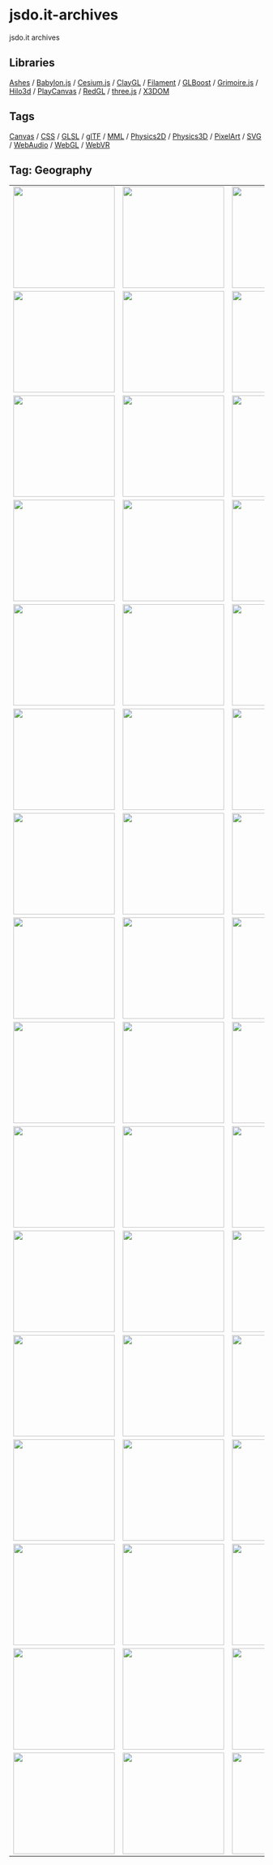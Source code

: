 # jsdo.it-archives
jsdo.it archives

## Libraries

[Ashes](../ashes) / [Babylon.js](../babylon.js) / [Cesium.js](../cesium.js) / [ClayGL](../claygl) / [Filament](../filament) / [GLBoost](../glboost)  / [Grimoire.js](../grimoire.js) / [Hilo3d](../hilo3d) / [PlayCanvas](../playcanvas) / [RedGL](../redgl) / [three.js](../three.js) / [X3DOM](../x3dom)

## Tags

[Canvas](../canvas) / [CSS](../css) / [GLSL](../glsl) / [glTF](../gltf) / [MML](../mml) / [Physics2D](../physics2d) / [Physics3D](../physics3d) / [PixelArt](../pixelart) / [SVG](../svg) / [WebAudio](../webaudio) / [WebGL](../webgl) / [WebVR](../webvr)

## Tag: Geography

<table>
<tr>
<td><a href="https://cx20.github.io/jsdo.it-archives/cx20/l4shv" title="地理院地図3Dデータを使ってみるテスト"><img src="https://cx20.github.io/jsdo.it-archives/screenshot/l4shv.jpg" width="200" height="200"></a></td>
<td><a href="https://cx20.github.io/jsdo.it-archives/cx20/zt4L" title="地理院地図3Dデータを使ってみるテスト（その１０改3）"><img src="https://cx20.github.io/jsdo.it-archives/screenshot/zt4L.jpg" width="200" height="200"></a></td>
<td><a href="https://cx20.github.io/jsdo.it-archives/cx20/4D7O" title="地理院地図3Dデータを使ってみるテスト（その１３）"><img src="https://cx20.github.io/jsdo.it-archives/screenshot/4D7O.jpg" width="200" height="200"></a></td>
<td><a href="https://cx20.github.io/jsdo.it-archives/cx20/rrlt" title="地理院地図3Dデータを使ってみるテスト（その２）"><img src="https://cx20.github.io/jsdo.it-archives/screenshot/rrlt.jpg" width="200" height="200"></a></td>
</tr>
<tr>
<td><a href="https://cx20.github.io/jsdo.it-archives/cx20/ky6o" title="地理院地図3Dデータを使ってみるテスト（その３）"><img src="https://cx20.github.io/jsdo.it-archives/screenshot/ky6o.jpg" width="200" height="200"></a></td>
<td><a href="https://cx20.github.io/jsdo.it-archives/cx20/1EWT" title="地理院地図3Dデータを使ってみるテスト（その３）（改）"><img src="https://cx20.github.io/jsdo.it-archives/screenshot/1EWT.jpg" width="200" height="200"></a></td>
<td><a href="https://cx20.github.io/jsdo.it-archives/cx20/jEqZ" title="地理院地図3Dデータを使ってみるテスト（その４）"><img src="https://cx20.github.io/jsdo.it-archives/screenshot/jEqZ.jpg" width="200" height="200"></a></td>
<td><a href="https://cx20.github.io/jsdo.it-archives/cx20/qEka" title="地理院地図3Dデータを使ってみるテスト（その５）"><img src="https://cx20.github.io/jsdo.it-archives/screenshot/qEka.jpg" width="200" height="200"></a></td>
</tr>
<tr>
<td><a href="https://cx20.github.io/jsdo.it-archives/cx20/i5wV" title="地理院地図3Dデータを使ってみるテスト（その６）"><img src="https://cx20.github.io/jsdo.it-archives/screenshot/i5wV.jpg" width="200" height="200"></a></td>
<td><a href="https://cx20.github.io/jsdo.it-archives/cx20/sL2i" title="地理院地図3Dデータを使ってみるテスト（その１０改2）"><img src="https://cx20.github.io/jsdo.it-archives/screenshot/sL2i.jpg" width="200" height="200"></a></td>
<td><a href="https://cx20.github.io/jsdo.it-archives/cx20/lPKe" title="地理院地図3Dデータを使ってみるテスト（その１２）"><img src="https://cx20.github.io/jsdo.it-archives/screenshot/lPKe.jpg" width="200" height="200"></a></td>
<td><a href="https://cx20.github.io/jsdo.it-archives/cx20/jm4G" title="地理院地図3Dデータを使ってみるテスト（その１４）"><img src="https://cx20.github.io/jsdo.it-archives/screenshot/jm4G.jpg" width="200" height="200"></a></td>
</tr>
<tr>
<td><a href="https://cx20.github.io/jsdo.it-archives/cx20/AGvJ" title="地理院地図3Dデータを使ってみるテスト（その１２改）"><img src="https://cx20.github.io/jsdo.it-archives/screenshot/AGvJ.jpg" width="200" height="200"></a></td>
<td><a href="https://cx20.github.io/jsdo.it-archives/cx20/6GrB" title="御嶽山の3Dデータを表示してみた"><img src="https://cx20.github.io/jsdo.it-archives/screenshot/6GrB.jpg" width="200" height="200"></a></td>
<td><a href="https://cx20.github.io/jsdo.it-archives/cx20/6tna" title="御嶽山の3Dデータを表示してみた（その２）"><img src="https://cx20.github.io/jsdo.it-archives/screenshot/6tna.jpg" width="200" height="200"></a></td>
<td><a href="https://cx20.github.io/jsdo.it-archives/cx20/AfAq" title="御嶽山の3Dデータを表示してみた（その３）"><img src="https://cx20.github.io/jsdo.it-archives/screenshot/AfAq.jpg" width="200" height="200"></a></td>
</tr>
<tr>
<td><a href="https://cx20.github.io/jsdo.it-archives/cx20/yPM9" title="御嶽山の3Dデータを表示してみた（その４）"><img src="https://cx20.github.io/jsdo.it-archives/screenshot/yPM9.jpg" width="200" height="200"></a></td>
<td><a href="https://cx20.github.io/jsdo.it-archives/cx20/8QHC" title="御嶽山の3Dデータを表示してみた（その５）"><img src="https://cx20.github.io/jsdo.it-archives/screenshot/8QHC.jpg" width="200" height="200"></a></td>
<td><a href="https://cx20.github.io/jsdo.it-archives/cx20/f00D" title="御嶽山の3Dデータを表示してみた（その６）"><img src="https://cx20.github.io/jsdo.it-archives/screenshot/f00D.jpg" width="200" height="200"></a></td>
<td><a href="https://cx20.github.io/jsdo.it-archives/cx20/ljKt" title="箱根山周辺の3Dデータを表示してみる"><img src="https://cx20.github.io/jsdo.it-archives/screenshot/ljKt.jpg" width="200" height="200"></a></td>
</tr>
<tr>
<td><a href="https://cx20.github.io/jsdo.it-archives/cx20/ineU" title="箱根山周辺の3Dデータを表示してみる（その２）"><img src="https://cx20.github.io/jsdo.it-archives/screenshot/ineU.jpg" width="200" height="200"></a></td>
<td><a href="https://cx20.github.io/jsdo.it-archives/cx20/iBDu" title="箱根山周辺の3Dデータを表示してみる（その３）"><img src="https://cx20.github.io/jsdo.it-archives/screenshot/iBDu.jpg" width="200" height="200"></a></td>
<td><a href="https://cx20.github.io/jsdo.it-archives/cx20/9TzI" title="箱根山周辺の3Dデータを表示してみる（その４）"><img src="https://cx20.github.io/jsdo.it-archives/screenshot/9TzI.jpg" width="200" height="200"></a></td>
<td><a href="https://cx20.github.io/jsdo.it-archives/cx20/1FkX" title="箱根山周辺の3Dデータを表示してみる（その５）"><img src="https://cx20.github.io/jsdo.it-archives/screenshot/1FkX.jpg" width="200" height="200"></a></td>
</tr>
<tr>
<td><a href="https://cx20.github.io/jsdo.it-archives/cx20/OLaU" title="箱根駅伝のコースを3Dで表示してみる"><img src="https://cx20.github.io/jsdo.it-archives/screenshot/OLaU.jpg" width="200" height="200"></a></td>
<td><a href="https://cx20.github.io/jsdo.it-archives/cx20/A5nH" title="地理院地図3Dデータを使ってみるテスト（その７）"><img src="https://cx20.github.io/jsdo.it-archives/screenshot/A5nH.jpg" width="200" height="200"></a></td>
<td><a href="https://cx20.github.io/jsdo.it-archives/cx20/7TRS" title="地理院地図3Dデータを使ってみるテスト（その７改）"><img src="https://cx20.github.io/jsdo.it-archives/screenshot/7TRS.jpg" width="200" height="200"></a></td>
<td><a href="https://cx20.github.io/jsdo.it-archives/cx20/v2w2" title="地理院地図3Dデータを使ってみるテスト（その７改2）"><img src="https://cx20.github.io/jsdo.it-archives/screenshot/v2w2.jpg" width="200" height="200"></a></td>
</tr>
<tr>
<td><a href="https://cx20.github.io/jsdo.it-archives/cx20/plzp" title="地理院地図3Dデータを使ってみるテスト（その７改3）"><img src="https://cx20.github.io/jsdo.it-archives/screenshot/plzp.jpg" width="200" height="200"></a></td>
<td><a href="https://cx20.github.io/jsdo.it-archives/cx20/bMMv" title="地理院地図3Dデータを使ってみるテスト（その７改4）"><img src="https://cx20.github.io/jsdo.it-archives/screenshot/bMMv.jpg" width="200" height="200"></a></td>
<td><a href="https://cx20.github.io/jsdo.it-archives/cx20/YJUP" title="ポケストップもどきを表示させてみるテスト"><img src="https://cx20.github.io/jsdo.it-archives/screenshot/YJUP.jpg" width="200" height="200"></a></td>
<td><a href="https://cx20.github.io/jsdo.it-archives/cx20/8Jmv" title="地理院地図3Dデータを使ってみるテスト（その８）"><img src="https://cx20.github.io/jsdo.it-archives/screenshot/8Jmv.jpg" width="200" height="200"></a></td>
</tr>
<tr>
<td><a href="https://cx20.github.io/jsdo.it-archives/cx20/bUGs" title="地理院地図3Dデータを使ってみるテスト（その８改）"><img src="https://cx20.github.io/jsdo.it-archives/screenshot/bUGs.jpg" width="200" height="200"></a></td>
<td><a href="https://cx20.github.io/jsdo.it-archives/cx20/9Kro" title="某指令本部のスクリーンを再現してみるテスト"><img src="https://cx20.github.io/jsdo.it-archives/screenshot/9Kro.jpg" width="200" height="200"></a></td>
<td><a href="https://cx20.github.io/jsdo.it-archives/cx20/wbmT" title="地理院地図3Dデータを使ってみるテスト（その１０）"><img src="https://cx20.github.io/jsdo.it-archives/screenshot/wbmT.jpg" width="200" height="200"></a></td>
<td><a href="https://cx20.github.io/jsdo.it-archives/cx20/yc3W" title="地理院地図3Dデータを使ってみるテスト（その１０改）"><img src="https://cx20.github.io/jsdo.it-archives/screenshot/yc3W.jpg" width="200" height="200"></a></td>
</tr>
<tr>
<td><a href="https://cx20.github.io/jsdo.it-archives/cx20/yWa7" title="地理院地図3Dデータを使ってみるテスト（その１１）"><img src="https://cx20.github.io/jsdo.it-archives/screenshot/yWa7.jpg" width="200" height="200"></a></td>
<td><a href="https://cx20.github.io/jsdo.it-archives/cx20/6vyu" title="浅間山の3Dデータを表示してみる"><img src="https://cx20.github.io/jsdo.it-archives/screenshot/6vyu.jpg" width="200" height="200"></a></td>
<td><a href="https://cx20.github.io/jsdo.it-archives/cx20/tDAV5" title="桜島の3Dデータを表示してみる"><img src="https://cx20.github.io/jsdo.it-archives/screenshot/tDAV5.jpg" width="200" height="200"></a></td>
<td><a href="https://cx20.github.io/jsdo.it-archives/cx20/2oVv1" title="福島県と三県境周辺の3Dデータを表示してみる"><img src="https://cx20.github.io/jsdo.it-archives/screenshot/2oVv1.jpg" width="200" height="200"></a></td>
</tr>
<tr>
<td><a href="https://cx20.github.io/jsdo.it-archives/cx20/wtNjT" title="阿蘇山の3Dデータを表示してみる"><img src="https://cx20.github.io/jsdo.it-archives/screenshot/wtNjT.jpg" width="200" height="200"></a></td>
<td><a href="https://cx20.github.io/jsdo.it-archives/cx20/eaW9" title="九州付近の地図に震度データを合成してみる"><img src="https://cx20.github.io/jsdo.it-archives/screenshot/eaW9.jpg" width="200" height="200"></a></td>
<td><a href="https://cx20.github.io/jsdo.it-archives/cx20/s0Vy" title="震度データを時間毎に可視化してみる"><img src="https://cx20.github.io/jsdo.it-archives/screenshot/s0Vy.jpg" width="200" height="200"></a></td>
<td><a href="https://cx20.github.io/jsdo.it-archives/cx20/qkX4" title="熊本周辺の震度データ１カ月分を可視化してみる"><img src="https://cx20.github.io/jsdo.it-archives/screenshot/qkX4.jpg" width="200" height="200"></a></td>
</tr>
<tr>
<td><a href="https://cx20.github.io/jsdo.it-archives/cx20/QZsi" title="新燃岳周辺の震度データを可視化してみる（暫定対応）"><img src="https://cx20.github.io/jsdo.it-archives/screenshot/QZsi.jpg" width="200" height="200"></a></td>
<td><a href="https://cx20.github.io/jsdo.it-archives/cx20/Uqr7" title="阿蘇大橋周辺の3Dデータを表示してみる"><img src="https://cx20.github.io/jsdo.it-archives/screenshot/Uqr7.jpg" width="200" height="200"></a></td>
<td><a href="https://cx20.github.io/jsdo.it-archives/cx20/4iIk" title="九州付近の地図に震度データを合成してみる（その２）"><img src="https://cx20.github.io/jsdo.it-archives/screenshot/4iIk.jpg" width="200" height="200"></a></td>
<td><a href="https://cx20.github.io/jsdo.it-archives/cx20/Uae9" title="北海道の震度データを可視化してみる"><img src="https://cx20.github.io/jsdo.it-archives/screenshot/Uae9.jpg" width="200" height="200"></a></td>
</tr>
<tr>
<td><a href="https://cx20.github.io/jsdo.it-archives/cx20/grqS" title="スーパーカミオカンデ付近の3Dデータを表示してみる"><img src="https://cx20.github.io/jsdo.it-archives/screenshot/grqS.jpg" width="200" height="200"></a></td>
<td><a href="https://cx20.github.io/jsdo.it-archives/cx20/cZUk" title="スーパーカミオカンデ付近の3Dデータを表示してみる（改）"><img src="https://cx20.github.io/jsdo.it-archives/screenshot/cZUk.jpg" width="200" height="200"></a></td>
<td><a href="https://cx20.github.io/jsdo.it-archives/cx20/UDCT" title="スーパーカミオカンデ付近の3Dデータを表示してみる（改2）"><img src="https://cx20.github.io/jsdo.it-archives/screenshot/UDCT.jpg" width="200" height="200"></a></td>
<td><a href="https://cx20.github.io/jsdo.it-archives/cx20/c48E" title="草津の本白根山付近の3Dデータを表示してみる"><img src="https://cx20.github.io/jsdo.it-archives/screenshot/c48E.jpg" width="200" height="200"></a></td>
</tr>
<tr>
<td><a href="https://cx20.github.io/jsdo.it-archives/cx20/2rwl" title="蔵王山付近の3Dデータを表示してみる"><img src="https://cx20.github.io/jsdo.it-archives/screenshot/2rwl.jpg" width="200" height="200"></a></td>
<td><a href="https://cx20.github.io/jsdo.it-archives/cx20/GhZA" title="新燃岳付近の3Dデータを表示してみる"><img src="https://cx20.github.io/jsdo.it-archives/screenshot/GhZA.jpg" width="200" height="200"></a></td>
<td><a href="https://cx20.github.io/jsdo.it-archives/cx20/2C07" title="新燃岳の地形変化をアニメーション表示してみる"><img src="https://cx20.github.io/jsdo.it-archives/screenshot/2C07.jpg" width="200" height="200"></a></td>
<td><a href="https://cx20.github.io/jsdo.it-archives/cx20/qZ7y" title="新燃岳付近の水蒸気を再現してみる"><img src="https://cx20.github.io/jsdo.it-archives/screenshot/qZ7y.jpg" width="200" height="200"></a></td>
</tr>
<tr>
<td><a href="https://cx20.github.io/jsdo.it-archives/cx20/SLj8" title="霧島連山 硫黄山付近の3Dデータを表示してみる"><img src="https://cx20.github.io/jsdo.it-archives/screenshot/SLj8.jpg" width="200" height="200"></a></td>
<td><a href="https://cx20.github.io/jsdo.it-archives/cx20/k7Nt" title="えびの高原から硫黄山方向を表示してみる"><img src="https://cx20.github.io/jsdo.it-archives/screenshot/k7Nt.jpg" width="200" height="200"></a></td>
<td><a href="https://cx20.github.io/jsdo.it-archives/cx20/sk7v" title="口永良部島の3Dデータを表示してみる"><img src="https://cx20.github.io/jsdo.it-archives/screenshot/sk7v.jpg" width="200" height="200"></a></td>
<td><a href="https://cx20.github.io/jsdo.it-archives/cx20/cMBM" title="Babylon.js でカスタムシェーダを使用してみるテスト（その３）"><img src="https://cx20.github.io/jsdo.it-archives/screenshot/cMBM.jpg" width="200" height="200"></a></td>
</tr>
<tr>
<td><a href="https://cx20.github.io/jsdo.it-archives/cx20/uZ1S" title="西之島の3Dデータを表示してみる（Babylon.js）"><img src="https://cx20.github.io/jsdo.it-archives/screenshot/uZ1S.jpg" width="200" height="200"></a></td>
<td><a href="https://cx20.github.io/jsdo.it-archives/cx20/Anxe" title="西之島の3Dデータを表示してみる（改）（Babylon.js）"><img src="https://cx20.github.io/jsdo.it-archives/screenshot/Anxe.jpg" width="200" height="200"></a></td>
<td><a href="https://cx20.github.io/jsdo.it-archives/cx20/i7Lt" title="標高CSV→Height Map 変換ツールv2（仮）"><img src="https://cx20.github.io/jsdo.it-archives/screenshot/i7Lt.jpg" width="200" height="200"></a></td>
<td></td>
</tr>
</table>
